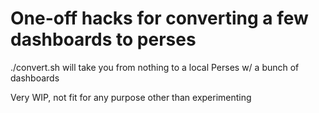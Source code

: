 # One-off hacks for converting a few dashboards to perses

./convert.sh will take you from nothing to a local Perses w/ a bunch of dashboards

Very WIP, not fit for any purpose other than experimenting